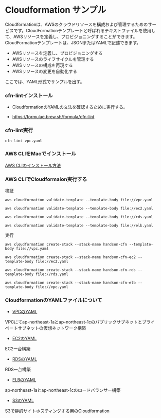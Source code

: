 # Cloudformation サンプル

Cloudformationは、AWSのクラウドリソースを構成および管理するためのサービスです。CloudFormationテンプレートと呼ばれるテキストファイルを使用して、AWSリソースを定義し、プロビジョニングすることができます。CloudFormationテンプレートは、JSONまたはYAMLで記述できます。

- AWSリソースを定義し、プロビジョニングする
- AWSリソースのライフサイクルを管理する
- AWSリソースの構成を再現する
- AWSリソースの変更を自動化する

ここでは、YAML形式でサンプルを出す。

### cfn-lintインストール

- CloudformationのYAMLの文法を確認するために実行する。

- https://formulae.brew.sh/formula/cfn-lint

### cfn-lint実行

```
cfn-lint vpc.yaml
```

### AWS CLIをMacでインストール

[AWS CLIのインストール方法](https://zenn.dev/akakuro/articles/30f570b8863bef)

### AWS CLIでCloudformaion実行する

検証

```
aws cloudformation validate-template --template-body file://vpc.yaml
```

```
aws cloudformation validate-template --template-body file://ec2.yaml
```

```
aws cloudformation validate-template --template-body file://rds.yaml
```

```
aws cloudformation validate-template --template-body file://elb.yaml
```

実行

```
aws cloudformation create-stack --stack-name handson-cfn --template-body file://vpc.yaml
```

```
aws cloudformation create-stack --stack-name handson-cfn-ec2 --template-body file://ec2.yaml
```

```
aws cloudformation create-stack --stack-name handson-cfn-rds --template-body file://rds.yaml
```

```
aws cloudformation create-stack --stack-name handson-cfn-elb --template-body file://vpc.yaml
```

### CloudformationのYAMLファイルについて

- [VPCのYAML](./cloudformation/vpc.yaml) 

VPCにてap-northeast-1aとap-northeast-1cのパプリックサブネットとプライベートサブネットの仮想ネットワーク構築
- [EC2のYAML](./cloudformation/ec2.yaml)

EC2一台構築

- [RDSのYAML](./cloudformation/rds.yaml)

RDS一台構築

- [ELBのYAML](./cloudformation/elb.yaml)

ap-northeast-1aとap-northeast-1cのロードバランサー構築

- [S3のYAML](./cloudformation/s3-webhosting.yaml)

S3で静的サイトホスティングする用のCloudformation